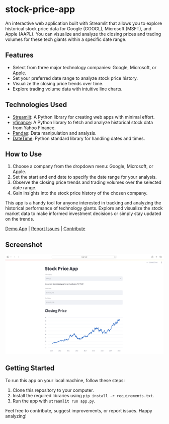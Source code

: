 # stock-price-app

An interactive web application built with Streamlit that allows you to explore historical stock price data for Google (GOOGL), Microsoft (MSFT), and Apple (AAPL). You can visualize and analyze the closing prices and trading volumes for these tech giants within a specific date range.

## Features

- Select from three major technology companies: Google, Microsoft, or Apple.
- Set your preferred date range to analyze stock price history.
- Visualize the closing price trends over time.
- Explore trading volume data with intuitive line charts.

## Technologies Used

- [Streamlit](https://www.streamlit.io/): A Python library for creating web apps with minimal effort.
- [yfinance](https://pypi.org/project/yfinance/): A Python library to fetch and analyze historical stock data from Yahoo Finance.
- [Pandas](https://pandas.pydata.org/): Data manipulation and analysis.
- [DateTime](https://docs.python.org/3/library/datetime.html): Python standard library for handling dates and times.

## How to Use

1. Choose a company from the dropdown menu: Google, Microsoft, or Apple.
2. Set the start and end date to specify the date range for your analysis.
3. Observe the closing price trends and trading volumes over the selected date range.
4. Gain insights into the stock price history of the chosen company.

This app is a handy tool for anyone interested in tracking and analyzing the historical performance of technology giants. Explore and visualize the stock market data to make informed investment decisions or simply stay updated on the trends.

[Demo App](#) | [Report Issues](https://github.com/PhilimonNag/stock-price-app/issues) | [Contribute](https://github.com/PhilimonNag/stock-price-app/pulls)

## Screenshot

![Stock Price App Screenshot](screenshot.png)

## Getting Started

To run this app on your local machine, follow these steps:

1. Clone this repository to your computer.
2. Install the required libraries using `pip install -r requirements.txt`.
3. Run the app with `streamlit run app.py`.

Feel free to contribute, suggest improvements, or report issues. Happy analyzing!
